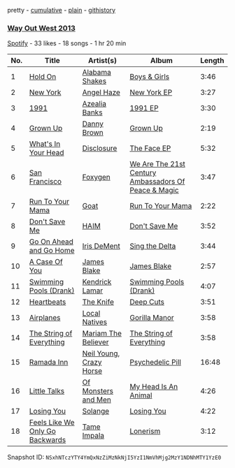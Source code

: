 pretty - [cumulative](/playlists/cumulative/2IBmQa3jJULanJldYav1jW.md) - [plain](/playlists/plain/2IBmQa3jJULanJldYav1jW) - [githistory](https://github.githistory.xyz/mackorone/spotify-playlist-archive/blob/main/playlists/plain/2IBmQa3jJULanJldYav1jW)

### [Way Out West 2013](https://open.spotify.com/playlist/2IBmQa3jJULanJldYav1jW)

> 

[Spotify](https://open.spotify.com/user/spotify) - 33 likes - 18 songs - 1 hr 20 min

| No. | Title | Artist(s) | Album | Length |
|---|---|---|---|---|
| 1 | [Hold On](https://open.spotify.com/track/1gGY6qfslDtJ4OoWQGKtkE) | [Alabama Shakes](https://open.spotify.com/artist/16GcWuvvybAoaHr0NqT8Eh) | [Boys & Girls](https://open.spotify.com/album/0YcQyzstsSbcnLCk4h7AUh) | 3:46 |
| 2 | [New York](https://open.spotify.com/track/3m7GiM4KqqqXiuSeNwfqqA) | [Angel Haze](https://open.spotify.com/artist/2cyyGl4qnHZL0o16t0fpJl) | [New York EP](https://open.spotify.com/album/7hTtQsKZePhotww3Q3hpH9) | 3:27 |
| 3 | [1991](https://open.spotify.com/track/3KjiIVjVvLux1sdJDvsFR2) | [Azealia Banks](https://open.spotify.com/artist/7gRhy3MIPHQo5CXYfWaw9I) | [1991 EP](https://open.spotify.com/album/4Wp3bFC3gSovD2sm9sNNzq) | 3:30 |
| 4 | [Grown Up](https://open.spotify.com/track/5ic68M3jaJTEUcEIh5PcqX) | [Danny Brown](https://open.spotify.com/artist/7aA592KWirLsnfb5ulGWvU) | [Grown Up](https://open.spotify.com/album/0ppIg1GbwtR3C4BD3MjTfR) | 2:19 |
| 5 | [What's In Your Head](https://open.spotify.com/track/7yOKhepYf8pO8ILT2Z5KN1) | [Disclosure](https://open.spotify.com/artist/6nS5roXSAGhTGr34W6n7Et) | [The Face EP](https://open.spotify.com/album/3m0RN7xK8gpTrcho7aZGZj) | 5:32 |
| 6 | [San Francisco](https://open.spotify.com/track/4igKl8YqB7HsDP9ZKJbUEy) | [Foxygen](https://open.spotify.com/artist/55LHFEtIplWhsfyWZUwkf4) | [We Are The 21st Century Ambassadors Of Peace & Magic](https://open.spotify.com/album/2PvrxQzGjHFSOBKX2KqLBL) | 3:47 |
| 7 | [Run To Your Mama](https://open.spotify.com/track/1GQb1SmhpzjatfENzwf2Tr) | [Goat](https://open.spotify.com/artist/6jP9Z7o6WlbYvKUOeO5SbP) | [Run To Your Mama](https://open.spotify.com/album/6Ld2KBQSCSYHOgQwJhlasj) | 2:22 |
| 8 | [Don't Save Me](https://open.spotify.com/track/6hzUhWGMBWKntf3kcv0oGu) | [HAIM](https://open.spotify.com/artist/4Ui2kfOqGujY81UcPrb5KE) | [Don't Save Me](https://open.spotify.com/album/3VnYkmazYZjTVms2GHSPBd) | 3:52 |
| 9 | [Go On Ahead and Go Home](https://open.spotify.com/track/7aQlCtCysM3PVrmaFfn7ZO) | [Iris DeMent](https://open.spotify.com/artist/3NPZs8XgXtaWslUcnIw6rY) | [Sing the Delta](https://open.spotify.com/album/6cjmg40IRI5GuZJuFWIcg8) | 3:44 |
| 10 | [A Case Of You](https://open.spotify.com/track/39PCdFgfywR9PbCl1q3wHU) | [James Blake](https://open.spotify.com/artist/53KwLdlmrlCelAZMaLVZqU) | [James Blake](https://open.spotify.com/album/10ezzZAhOon51wDVhXgB77) | 2:57 |
| 11 | [Swimming Pools \(Drank\)](https://open.spotify.com/track/7bre6yd84LZ6MFoTppmHja) | [Kendrick Lamar](https://open.spotify.com/artist/2YZyLoL8N0Wb9xBt1NhZWg) | [Swimming Pools \(Drank\)](https://open.spotify.com/album/0ljGAdQ5EmiJE52O1VsYAM) | 4:07 |
| 12 | [Heartbeats](https://open.spotify.com/track/66e6O0B9GmSRNAnzB0Bm74) | [The Knife](https://open.spotify.com/artist/7eQZTqEMozBcuSubfu52i4) | [Deep Cuts](https://open.spotify.com/album/42OBbI3xgv2u2U4wMyXv7N) | 3:51 |
| 13 | [Airplanes](https://open.spotify.com/track/5v7Eh9qFbUPcjjF7xbLB7l) | [Local Natives](https://open.spotify.com/artist/75dQReiBOHN37fQgWQrIAJ) | [Gorilla Manor](https://open.spotify.com/album/0r5Ish3BCwLoJ1nPtZtLbc) | 3:58 |
| 14 | [The String of Everything](https://open.spotify.com/track/1h8lrDwirNpgqXcCY3BihW) | [Mariam The Believer](https://open.spotify.com/artist/4388BfCZqej42gG0DE4TlX) | [The String of Everything](https://open.spotify.com/album/6l4FNPlGwJsZatOGmZOlXM) | 3:58 |
| 15 | [Ramada Inn](https://open.spotify.com/track/3Mu5JO3aBMzyiVZ5Yg8qpW) | [Neil Young](https://open.spotify.com/artist/6v8FB84lnmJs434UJf2Mrm), [Crazy Horse](https://open.spotify.com/artist/0oi7g8NUnlLh5tJvg2y5e3) | [Psychedelic Pill](https://open.spotify.com/album/3WN75H6NactRxv3MbSXxxT) | 16:48 |
| 16 | [Little Talks](https://open.spotify.com/track/2ihCaVdNZmnHZWt0fvAM7B) | [Of Monsters and Men](https://open.spotify.com/artist/4dwdTW1Lfiq0cM8nBAqIIz) | [My Head Is An Animal](https://open.spotify.com/album/4p9dVvZDaZliSjTCbFRhJy) | 4:26 |
| 17 | [Losing You](https://open.spotify.com/track/4AJprrE8gjzLRLfW84bbUq) | [Solange](https://open.spotify.com/artist/2auiVi8sUZo17dLy1HwrTU) | [Losing You](https://open.spotify.com/album/4QXL3OWGgAXtgQGTKiXz4G) | 4:22 |
| 18 | [Feels Like We Only Go Backwards](https://open.spotify.com/track/0PL58OnFfBcKmN3O7Jxs2g) | [Tame Impala](https://open.spotify.com/artist/5INjqkS1o8h1imAzPqGZBb) | [Lonerism](https://open.spotify.com/album/3FExLF5Qj6Y4nzsno0OuCx) | 3:12 |

Snapshot ID: `NSxhNTczYTY4YmQxNzZiMzNkNjI5YzI1NmVhMjg2MzY1NDNhMTY1YzE0`